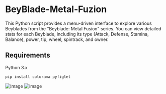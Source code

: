 # BeyBlade-Metal-Fuzion
This Python script provides a menu-driven interface to explore various Beyblades from the "Beyblade: Metal Fusion" series. You can view detailed stats for each Beyblade, including its type (Attack, Defense, Stamina, Balance), power, tip, wheel, spintrack, and owner.

## Requirements
Python 3.x
```
pip install colorama pyfiglet
```

![image](https://github.com/Cr0mb/BeyBlade-Metal-Fuzion/assets/137664526/40d62f5b-25f3-40d3-b336-e41bd6d2ca18)
![image](https://github.com/Cr0mb/BeyBlade-Metal-Fuzion/assets/137664526/9dfdbc93-d12b-43cd-ae2d-4d48be419155)
